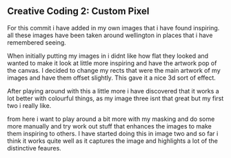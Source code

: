 ## Creative Coding 2: Custom Pixel

For this commit i have added in my own images that i have found inspiring. all these images have been taken around wellington in places that i have remembered seeing.

When initially putting my images in i didnt like how flat they looked and wanted to make it look at little more inspiring and have the artwork pop of the canvas. I decided to change my rects that were the main artwork of my images and have them offset slightly. This gave it a nice 3d sort of effect.

After playing around with this a little more i have discovered that it works a lot better with colourful things, as my image three isnt that great but my first two i really like.

from here i want to play around a bit more with my masking and do some more manually and try work out stuff that enhances the images to make them inspiring to others. I have started doing this in image two and so far i think it works quite well as it captures the image and highlights a lot of the distinctive feaures. 

 

